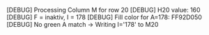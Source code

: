 [DEBUG] Processing Column M for row 20
[DEBUG] H20 value: 160
[DEBUG] F = inaktiv, I = 178
[DEBUG] Fill color for A=178: FF92D050
[DEBUG] No green A match → Writing I='178' to M20

